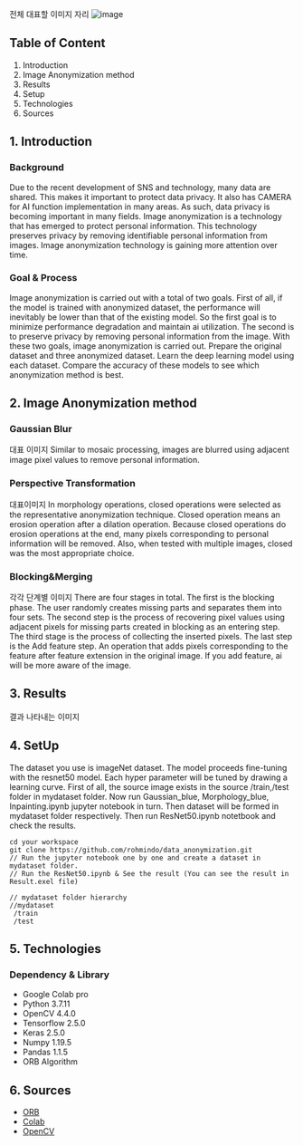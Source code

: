 전체 대표할 이미지 자리
![image](https://user-images.githubusercontent.com/63469069/131832869-9f987d3f-3aa9-4a71-b490-a8c68d1fb8d1.png) 
 
## Table of Content
1. Introduction
2. Image Anonymization method
3. Results
4. Setup
5. Technologies
6. Sources

## 1. Introduction
### Background
Due to the recent development of SNS and technology, many data are shared. This makes it important to protect data privacy. It also has CAMERA for AI function implementation in many areas. As such, data privacy is becoming important in many fields.
Image anonymization is a technology that has emerged to protect personal information. This technology preserves privacy by removing identifiable personal information from images. Image anonymization technology is gaining more attention over time.
### Goal & Process
Image anonymization is carried out with a total of two goals. First of all, if the model is trained with anonymized dataset, the performance will inevitably be lower than that of the existing model. So the first goal is to minimize performance degradation and maintain ai utilization. The second is to preserve privacy by removing personal information from the image. With these two goals, image anonymization is carried out.
Prepare the original dataset and three anonymized dataset. Learn the deep learning model using each dataset. Compare the accuracy of these models to see which anonymization method is best.

## 2. Image Anonymization method
### Gaussian Blur
대표 이미지
Similar to mosaic processing, images are blurred using adjacent image pixel values to remove personal information.
### Perspective Transformation
대표이미지
In morphology operations, closed operations were selected as the representative anonymization technique. Closed operation means an erosion operation after a dilation operation. Because closed operations do erosion operations at the end, many pixels corresponding to personal information will be removed. Also, when tested with multiple images, closed was the most appropriate choice.
### Blocking&Merging
각각 단계별 이미지
There are four stages in total. The first is the blocking phase. The user randomly creates missing parts and separates them into four sets. The second step is the process of recovering pixel values using adjacent pixels for missing parts created in blocking as an entering step. The third stage is the process of collecting the inserted pixels. The last step is the Add feature step. An operation that adds pixels corresponding to the feature after feature extension in the original image. If you add feature, ai will be more aware of the image.
## 3. Results
결과 나타내는 이미지

## 4. SetUp
The dataset you use is imageNet dataset. The model proceeds fine-tuning with the resnet50 model. Each hyper parameter will be tuned by drawing a learning curve. First of all, the source image exists in the source /train,/test folder in mydataset folder. Now run Gaussian_blue, Morphology_blue, Inpainting.ipynb jupyter notebook in turn. Then dataset will be formed in mydataset folder respectively. Then run ResNet50.ipynb notetbook and check the results.
~~~
cd your workspace
git clone https://github.com/rohmindo/data_anonymization.git
// Run the jupyter notebook one by one and create a dataset in mydataset folder.
// Run the ResNet50.ipynb & See the result (You can see the result in Result.exel file)
~~~
~~~
// mydataset folder hierarchy
//mydataset
 /train
 /test
~~~

## 5. Technologies
### Dependency & Library
- Google Colab pro
- Python 3.7.11
- OpenCV 4.4.0
- Tensorflow 2.5.0
- Keras 2.5.0
- Numpy 1.19.5
- Pandas 1.1.5
- ORB Algorithm

## 6. Sources
- [ORB](https://docs.opencv.org/3.4/d1/d89/tutorial_py_orb.html)
- [Colab](https://colab.research.google.com/notebooks/welcome.ipynb?hl=ko)
- [OpenCV](https://opencv.org/)
